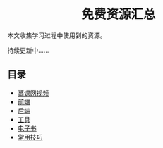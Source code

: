 <h1 align="center">免费资源汇总</h1>

本文收集学习过程中使用到的资源。

持续更新中……


## 目录

* [慕课网视频](IMOOC.md)
* [前端](FRONTEND.md)
* [后端](BACKEND.md)
* [工具](USEFULTOOLS.md)
* [电子书](电子书.md)
* [常用技巧](SKILLS.md)

